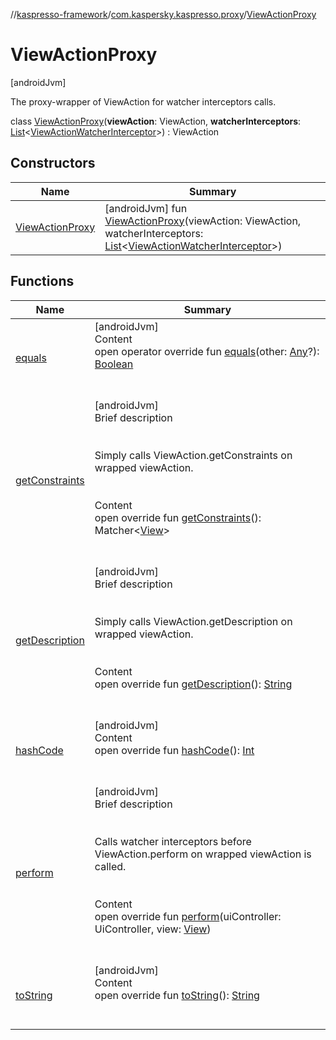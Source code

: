 //[kaspresso-framework](../../index.md)/[com.kaspersky.kaspresso.proxy](../index.md)/[ViewActionProxy](index.md)



# ViewActionProxy  
 [androidJvm] 

The proxy-wrapper of ViewAction for watcher interceptors calls.

class [ViewActionProxy](index.md)(**viewAction**: ViewAction, **watcherInterceptors**: [List](https://kotlinlang.org/api/latest/jvm/stdlib/kotlin.collections/-list/index.html)<[ViewActionWatcherInterceptor](../../com.kaspersky.kaspresso.interceptors.watcher.view/-view-action-watcher-interceptor/index.md)>) : ViewAction   


## Constructors  
  
|  Name|  Summary| 
|---|---|
| [ViewActionProxy](-view-action-proxy.md)|  [androidJvm] fun [ViewActionProxy](-view-action-proxy.md)(viewAction: ViewAction, watcherInterceptors: [List](https://kotlinlang.org/api/latest/jvm/stdlib/kotlin.collections/-list/index.html)<[ViewActionWatcherInterceptor](../../com.kaspersky.kaspresso.interceptors.watcher.view/-view-action-watcher-interceptor/index.md)>)   <br>


## Functions  
  
|  Name|  Summary| 
|---|---|
| [equals](https://kotlinlang.org/api/latest/jvm/stdlib/kotlin/-any/equals.html)| [androidJvm]  <br>Content  <br>open operator override fun [equals](https://kotlinlang.org/api/latest/jvm/stdlib/kotlin/-any/equals.html)(other: [Any](https://kotlinlang.org/api/latest/jvm/stdlib/kotlin/-any/index.html)?): [Boolean](https://kotlinlang.org/api/latest/jvm/stdlib/kotlin/-boolean/index.html)  <br><br><br>
| [getConstraints](get-constraints.md)| [androidJvm]  <br>Brief description  <br><br><br>Simply calls ViewAction.getConstraints on wrapped viewAction.<br><br>  <br>Content  <br>open override fun [getConstraints](get-constraints.md)(): Matcher<[View](https://developer.android.com/reference/kotlin/android/view/View.html)>  <br><br><br>
| [getDescription](get-description.md)| [androidJvm]  <br>Brief description  <br><br><br>Simply calls ViewAction.getDescription on wrapped viewAction.<br><br>  <br>Content  <br>open override fun [getDescription](get-description.md)(): [String](https://kotlinlang.org/api/latest/jvm/stdlib/kotlin/-string/index.html)  <br><br><br>
| [hashCode](https://kotlinlang.org/api/latest/jvm/stdlib/kotlin/-any/hash-code.html)| [androidJvm]  <br>Content  <br>open override fun [hashCode](https://kotlinlang.org/api/latest/jvm/stdlib/kotlin/-any/hash-code.html)(): [Int](https://kotlinlang.org/api/latest/jvm/stdlib/kotlin/-int/index.html)  <br><br><br>
| [perform](perform.md)| [androidJvm]  <br>Brief description  <br><br><br>Calls watcher interceptors before ViewAction.perform on wrapped viewAction is called.<br><br>  <br>Content  <br>open override fun [perform](perform.md)(uiController: UiController, view: [View](https://developer.android.com/reference/kotlin/android/view/View.html))  <br><br><br>
| [toString](https://kotlinlang.org/api/latest/jvm/stdlib/kotlin/-any/to-string.html)| [androidJvm]  <br>Content  <br>open override fun [toString](https://kotlinlang.org/api/latest/jvm/stdlib/kotlin/-any/to-string.html)(): [String](https://kotlinlang.org/api/latest/jvm/stdlib/kotlin/-string/index.html)  <br><br><br>

